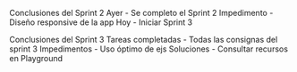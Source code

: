 Conclusiones del Sprint 2
Ayer - Se completo el Sprint 2
Impedimento - Diseño responsive de la app
Hoy - Iniciar Sprint 3

Conclusiones del Sprint 3
Tareas completadas - Todas las consignas del sprint 3 
Impedimentos - Uso óptimo de ejs
Soluciones - Consultar recursos en Playground
